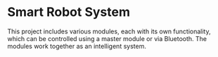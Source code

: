 # Smart Robot System

This project includes various modules, each with its own functionality, which can be controlled using a master module or via Bluetooth. The modules work together as an intelligent system.
